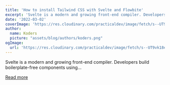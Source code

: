 ```yaml
---
title: 'How to install Tailwind CSS with Svelte and Flowbite'
excerpt: 'Svelte is a modern and growing front-end compiler. Developers build boilerplate-free components using...'
date: '2022-03-02'
coverImage: 'https://res.cloudinary.com/practicaldev/image/fetch/s--UT9vk18e--/c_imagga_scale,f_auto,fl_progressive,h_420,q_auto,w_1000/https://dev-to-uploads.s3.amazonaws.com/uploads/articles/6fy3kztwx8czyqeknvle.png'
author:
  name: Koders
  picture: "assets/blog/authors/koders.png"
ogImage:
  url: 'https://res.cloudinary.com/practicaldev/image/fetch/s--UT9vk18e--/c_imagga_scale,f_auto,fl_progressive,h_420,q_auto,w_1000/https://dev-to-uploads.s3.amazonaws.com/uploads/articles/6fy3kztwx8czyqeknvle.png'
---
```


Svelte is a modern and growing front-end compiler. Developers build boilerplate-free components using...

[Read more](https://dev.to/themesberg/how-to-install-tailwind-css-with-svelte-and-flowbite-2eje)
